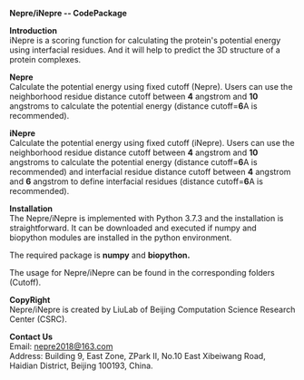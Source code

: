 **Nepre/iNepre -- CodePackage**

**Introduction** \
iNepre is a scoring function for calculating the protein's potential energy using interfacial residues. And it will help to predict the 3D structure of a protein complexes. 

**Nepre** \
Calculate the potential energy using fixed cutoff (Nepre).
Users can use the neighborhood residue distance cutoff between **4** angstrom and **10** angstroms to calculate the potential energy (distance cutoff=**6**A is recommended).

**iNepre** \
Calculate the potential energy using fixed cutoff (iNepre).
Users can use the neighborhood residue distance cutoff between **4** angstrom and **10** angstroms to calculate the potential energy (distance cutoff=**6**A is recommended) and interfacial residue distance cutoff between **4** angstrom and **6** angstrom to define interfacial residues (distance cutoff=**6**A is recommended).

**Installation** \
The Nepre/iNepre is implemented with Python 3.7.3 and the installation is straightforward. It can be downloaded and executed if numpy and biopython modules are installed in the python environment.

The required package is **numpy** and **biopython.**

The usage for Nepre/iNepre can be found in the corresponding folders (Cutoff).

**CopyRight** \
Nepre/iNepre is created by LiuLab of Beijing Computation Science Research Center (CSRC).

**Contact Us** \
Email: nepre2018@163.com \
Address: Building 9, East Zone, ZPark II, No.10 East Xibeiwang Road, Haidian District, Beijing 100193, China.
